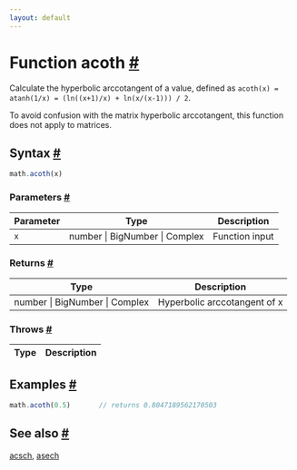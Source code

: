```yaml
---
layout: default
---
```


<!-- Note: This file is automatically generated from source code comments. Changes made in this file will be overridden. -->

<h1 id="function-acoth">Function acoth <a href="#function-acoth" title="Permalink">#</a></h1>

Calculate the hyperbolic arccotangent of a value,
defined as `acoth(x) = atanh(1/x) = (ln((x+1)/x) + ln(x/(x-1))) / 2`.

To avoid confusion with the matrix hyperbolic arccotangent, this
function does not apply to matrices.


<h2 id="syntax">Syntax <a href="#syntax" title="Permalink">#</a></h2>

```js
math.acoth(x)
```

<h3 id="parameters">Parameters <a href="#parameters" title="Permalink">#</a></h3>

Parameter | Type | Description
--------- | ---- | -----------
`x` | number &#124; BigNumber &#124; Complex | Function input

<h3 id="returns">Returns <a href="#returns" title="Permalink">#</a></h3>

Type | Description
---- | -----------
number &#124; BigNumber &#124; Complex | Hyperbolic arccotangent of x


<h3 id="throws">Throws <a href="#throws" title="Permalink">#</a></h3>

Type | Description
---- | -----------


<h2 id="examples">Examples <a href="#examples" title="Permalink">#</a></h2>

```js
math.acoth(0.5)       // returns 0.8047189562170503
```


<h2 id="see-also">See also <a href="#see-also" title="Permalink">#</a></h2>

[acsch](acsch.html),
[asech](asech.html)
